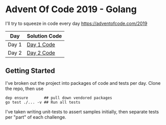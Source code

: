 # Advent Of Code 2019 - Golang
I'll try to squeeze in code every day
https://adventofcode.com/2019

| Day    | Solution Code                        |
|--------|--------------------------------------|
| Day 1  | <a href="./day1/">Day 1 Code</a>     |
| Day 2  | <a href="./day2/">Day 2 Code</a>     |

## Getting Started
I've broken out the project into packages of code and tests per day.  Clone the repo, then use 

```
dep ensure       ## pull down vendored packages
go test ./... -v ## Run all tests
``` 

I've taken writing unit-tests to assert samples initially, then separate tests per "part" of each challenge.